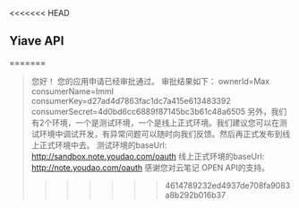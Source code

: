 <<<<<<< HEAD
## Yiave API 
=======


> 您好！
您的应用申请已经审批通过。
审批结果如下：
ownerId=Max
consumerName=ImmI
consumerKey=d27ad4d7863fac1dc7a415e613483392
consumerSecret=4d0bd6cc6889f87145bc3b61c48a6505
另外，我们有2个环境，一个是测试环境，一个是线上正式环境。我们建议您可以在测试环境中调试开发，有异常问题可以随时向我们反馈。然后再正式发布到线上正式环境中去。
测试环境的baseUrl: http://sandbox.note.youdao.com/oauth
线上正式环境的baseUrl: http://note.youdao.com/oauth
感谢您对云笔记 OPEN API的支持。
>>>>>>> 4614789232ed4937de708fa9083a8b292b016b37
